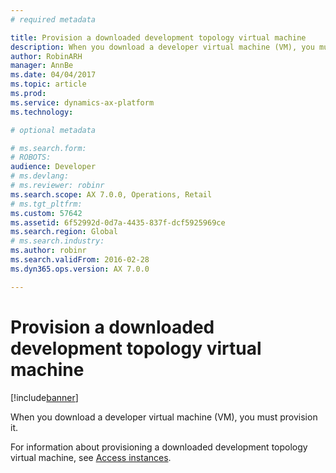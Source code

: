 ```yaml
---
# required metadata

title: Provision a downloaded development topology virtual machine
description: When you download a developer virtual machine (VM), you must provision it.
author: RobinARH
manager: AnnBe
ms.date: 04/04/2017
ms.topic: article
ms.prod: 
ms.service: dynamics-ax-platform
ms.technology: 

# optional metadata

# ms.search.form: 
# ROBOTS: 
audience: Developer
# ms.devlang: 
# ms.reviewer: robinr
ms.search.scope: AX 7.0.0, Operations, Retail
# ms.tgt_pltfrm: 
ms.custom: 57642
ms.assetid: 6f52992d-0d7a-4435-837f-dcf5925969ce
ms.search.region: Global
# ms.search.industry: 
ms.author: robinr
ms.search.validFrom: 2016-02-28
ms.dyn365.ops.version: AX 7.0.0

---
```


# Provision a downloaded development topology virtual machine

[!include[banner](../includes/banner.md)]


When you download a developer virtual machine (VM), you must provision it.

For information about provisioning a downloaded development topology virtual machine, see [Access instances](/dynamics365/unified-operations/dev-itpro/dev-tools/access-instances).



